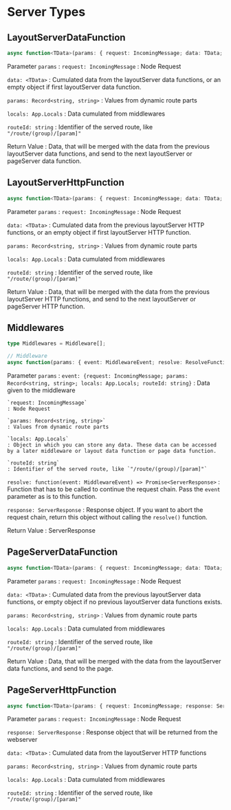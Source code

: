 # Server Types

## LayoutServerDataFunction

```typescript
async function<TData>(params: { request: IncomingMessage; data: TData; params: Record<string, string>; locals: App.Locals; routeId: string }): Promise<object>;
```

Parameter `params`
: `request: IncomingMessage`
  : Node Request

  `data: <TData>`
  : Cumulated data from the layoutServer data functions, or an empty object if first layoutServer data function.

  `params: Record<string, string>`
  : Values from dynamic route parts

  `locals: App.Locals`
  : Data cumulated from middlewares

  `routeId: string`
  : Identifier of the served route, like `"/route/(group)/[param]"`

Return Value
: Data, that will be merged with the data from the previous layoutServer data functions, and send to the next layoutServer or pageServer data function.

## LayoutServerHttpFunction

```typescript
async function<TData>(params: { request: IncomingMessage; data: TData; params: Record<string, string>; locals: App.Locals; routeId: string }): Promise<object>;
```

Parameter `params`
: `request: IncomingMessage`
  : Node Request

  `data: <TData>`
  : Cumulated data from the previous layoutServer HTTP functions, or an empty object if first layoutServer HTTP function.


  `params: Record<string, string>`
  : Values from dynamic route parts

  `locals: App.Locals`
  : Data cumulated from middlewares

  `routeId: string`
  : Identifier of the served route, like `"/route/(group)/[param]"`

Return Value
: Data, that will be merged with the data from the previous layoutServer HTTP functions, and send to the next layoutServer or pageServer HTTP function.

## Middlewares

```typescript
type Middlewares = Middleware[];

// Middleware
async function(params: { event: MiddlewareEvent; resolve: ResolveFunction; response: ServerResponse }) => Promise<ServerResponse>;
```

Parameter `params`
: `event: {request: IncomingMessage; params: Record<string, string>; locals: App.Locals; routeId: string}`
  : Data given to the middleware

    `request: IncomingMessage`
    : Node Request
    
    `params: Record<string, string>`
    : Values from dynamic route parts

    `locals: App.Locals`
    : Object in which you can store any data. These data can be accessed by a later middleware or layout data function or page data function.

    `routeId: string`
    : Identifier of the served route, like `"/route/(group)/[param]"`
  
  `resolve: function(event: MiddlewareEvent) => Promise<ServerResponse>`
  : Function that has to be called to continue the request chain. Pass the `event` parameter as is to this function.

  `response: ServerResponse`
  : Response object. If you want to abort the request chain, return this object without calling the `resolve()` function.

Return Value
: ServerResponse

## PageServerDataFunction

```typescript
async function<TData>(params: { request: IncomingMessage; data: TData; params: Record<string, string>; locals: App.Locals; routeId: string }): Promise<object>;
```

Parameter `params`
: `request: IncomingMessage`
  : Node Request

  `data: <TData>`
  : Cumulated data from the previous layoutServer data functions, or empty object if no previous layoutServer data functions exists.


  `params: Record<string, string>`
  : Values from dynamic route parts

  `locals: App.Locals`
  : Data cumulated from middlewares

  `routeId: string`
  : Identifier of the served route, like `"/route/(group)/[param]"`

Return Value
: Data, that will be merged with the data from the layoutServer data functions, and send to the page.

## PageServerHttpFunction

```typescript
async function<TData>(params: { request: IncomingMessage; response: ServerResponse; data: TData; params: Record<string, string>; locals: App.Locals; routeId: string }): Promise<void>;
```

Parameter `params`
: `request: IncomingMessage`
  : Node Request

  `response: ServerResponse`
  : Response object that will be returned from the webserver

  `data: <TData>`
  : Cumulated data from the layoutServer HTTP functions

  `params: Record<string, string>`
  : Values from dynamic route parts

  `locals: App.Locals`
  : Data cumulated from middlewares

  `routeId: string`
  : Identifier of the served route, like `"/route/(group)/[param]"`
